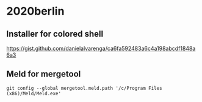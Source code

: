 # 2020berlin

## Installer for colored shell 
https://gist.github.com/danielalvarenga/ca6fa592483a6c4a198abcdf1848a6a3

## Meld for mergetool
```
git config --global mergetool.meld.path '/c/Program Files (x86)/Meld/Meld.exe'
```
